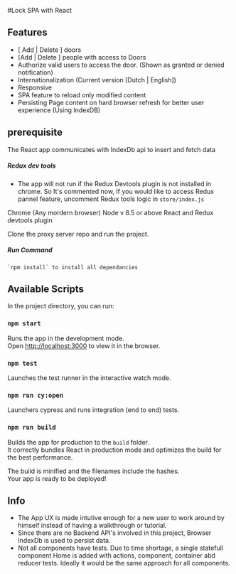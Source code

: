 #Lock SPA with React

## Features

-   [ Add | Delete ] doors
-   [Add | Delete ] people with access to Doors
-   Authorize valid users to access the door. (Shown as granted or denied notification)
-   Internationalization (Current version [Dutch | English])
-   Responsive
-   SPA feature to reload only modified content
-   Persisting Page content on hard browser refresh for better user experience (Using IndexDB)

## prerequisite

The React app communicates with IndexDb api to insert and fetch data

##### Redux dev tools

-   The app will not run if the Redux Devtools plugin is not installed in chrome. So It's commented now, If you would like to access Redux pannel feature, uncomment Redux tools logic in `store/index.js`

Chrome (Any mordern browser)
Node v 8.5 or above
React and Redux devtools plugin

Clone the proxy server repo and run the project.

##### Run Command

    `npm install` to install all dependancies

## Available Scripts

In the project directory, you can run:

### `npm start`

Runs the app in the development mode.<br>
Open [http://localhost:3000](http://localhost:3000) to view it in the browser.

### `npm test`

Launches the test runner in the interactive watch mode.<br>

### `npm run cy:open`

Launchers cypress and runs integration (end to end) tests.

### `npm run build`

Builds the app for production to the `build` folder.<br>
It correctly bundles React in production mode and optimizes the build for the best performance.

The build is minified and the filenames include the hashes.<br>
Your app is ready to be deployed!

## Info

-   The App UX is made intutive enough for a new user to work around by himself instead of having a walkthrough or tutorial.
-   Since there are no Backend API's involved in this project, Browser IndexDb is used to persist data.
-   Not all components have tests. Due to time shortage, a single statefull component Home is added with actions, component, container abd reducer tests. Ideally it would be the same approach for all components.
